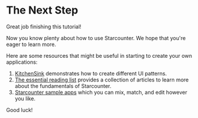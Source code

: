 # The Next Step

Great job finishing this tutorial!

Now you know plenty about how to use Starcounter. We hope that you're eager to learn more.

Here are some resources that might be useful in starting to create your own applications:

1. <a href="https://github.com/StarcounterSamples/KitchenSink">KitchenSink</a> demonstrates how to create different UI patterns.
2. <a href="/guides/#essential-reading">The essential reading list</a> provides a collection of articles to learn more about the fundamentals of Starcounter. 
3. <a href="http://starcounter.io/sample-apps/">Starcounter sample apps</a> which you can mix, match, and edit however you like.

Good luck!
